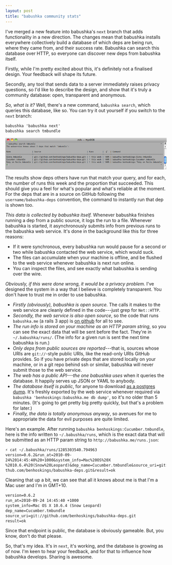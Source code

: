 ```yaml
---
layout: post
title: "babushka community stats"
---
```


I've merged a new feature into babushka's `next` branch that adds functionality in a new direction. The changes mean that babushka installs everywhere collectively build a database of which deps are being run, where they came from, and their success rate. Babushka can search this database over HTTP, so everyone can discover new deps from babushka itself.

Firstly, while I'm pretty excited about this, it's definitely not a finalised design. Your feedback will shape its future.

Secondly, any tool that sends data to a server immediately raises privacy questions, so I'd like to describe the design, and show that it's truly a community database: open, transparent and anonymous.

_So, what is it?_ Well, there's a new command, `babushka search`, which queries this database, like so. You can try it out yourself if you switch to the `next` branch:

    babushka 'babushka next'
    babushka search tmbundle

![babushka search example](/images/babushka-search-example.png)

The results show deps others have run that match your query, and for each, the number of runs this week and the proportion that succeeded. This should give you a feel for what's popular and what's reliable at the moment. For the deps that are in a source on GitHub following the `username/babushka-deps` convention, the command to instantly run that dep is shown too.

_This data is collected by babushka itself._ Whenever babushka finishes running a dep from a public source, it logs the run to a file. Whenever babushka is started, it asynchronously submits info from previous runs to the babushka web service. It's done in the background like this for three reasons:

- If it were synchronous, every babushka run would pause for a second or two while babushka contacted the web service, which would suck.
- The files can accumulate when your machine is offline, and be flushed to the web service whenever babushka is next run online.
- You can inspect the files, and see exactly what babushka is sending over the wire.

_Obviously, if this were done wrong, it would be a privacy problem._ I've designed the system in a way that I believe is completely transparent. You don't have to trust me in order to use babushka.

- _Firstly (obviously), babushka is open source._ The calls it makes to the web service are cleanly defined in the code---just grep for `Net::HTTP`.
- _Secondly, the web service is also open source_, so the code that runs `babushka.me` (a rails 3 app) is [on github](http://github.com/benhoskings/babushka.me) for all to see.
- _The run info is stored on your machine as an HTTP param string_, so you can see the exact data that will be sent before the fact. They're in `~/.babushka/runs/`. (The info for a given run is sent the next time babushka is run.)
- _Only deps from public sources are reported_---that is, sources whose URIs are `git://`-style public URIs, like the read-only URIs GitHub provides. So if you have private deps that are stored locally on your machine, or in a git repo behind ssh or similar, babushka will never submit those to the web service.
- _The web has a public API---the one babushka uses_ when it queries the database. It happily serves up JSON or YAML to anybody.
- _The database itself is public_, for anyone to download [as a postgres dump](http://babushka.me/db/babushka.me.psql). It's freshly exported by the web service whenever required via `babushka 'benhoskings:babushka.me db dump'`, so it's no older than 5 minutes. (It's going to get pretty big pretty quickly, but that's a problem for later.)
- _Finally, the data is totally anonymous anyway_, so avenues for me to appropriate the data for evil purposes are quite limited.

Here's an example. After running `babushka benhoskings:Cucumber.tmbundle`, here is the info written to `~/.babushka/runs`, which is the exact data that will be submitted as an HTTP param string to `http://babushka.me/runs.json`:

    ⚡ cat ~/.babushka/runs/1285303540.794963
    version=0.6.2&run_at=2010-09-24%2014:45:40%20+1000&system_info=Mac%20OS%20X
    %2010.6.4%20(Snow%20Leopard)&dep_name=Cucumber.tmbundle&source_uri=git://gi
    thub.com/benhoskings/babushka-deps.git&result=ok

Cleaning that up a bit, we can see that all it knows about me is that I'm a Mac user and I'm in GMT+10.

    version=0.6.2
    run_at=2010-09-24 14:45:40 +1000
    system_info=Mac OS X 10.6.4 (Snow Leopard)
    dep_name=Cucumber.tmbundle
    source_uri=git://github.com/benhoskings/babushka-deps.git
    result=ok

Since that endpoint is public, the database is obviously gameable. But, you know, don't do that please.

So, that's my idea. It's in `next`, it's working, and the database is growing as of now. I'm keen to hear your feedback, and for that to influence how babushka develops. Sharing is awesome.
